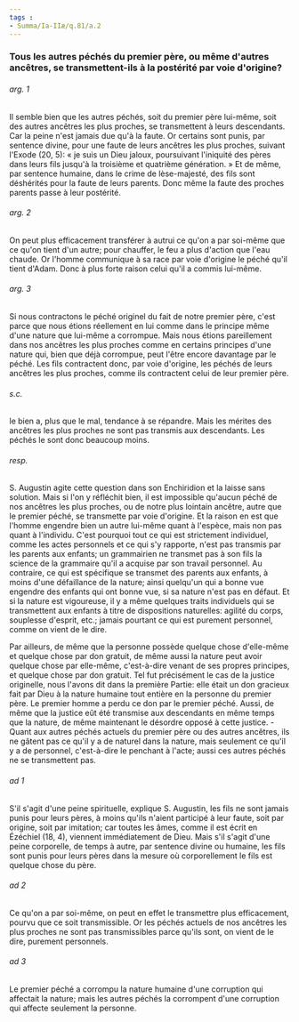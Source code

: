 ```yaml
---
tags : 
- Summa/Ia-IIæ/q.81/a.2
---
```


### Tous les autres péchés du premier père, ou même d'autres ancêtres, se transmettent-ils à la postérité par voie d'origine?

###### arg. 1
Il semble bien que les autres péchés, soit du premier père lui-même, soit des autres ancêtres les plus proches, se transmettent à leurs descendants. Car la peine n'est jamais due qu'à la faute. Or certains sont punis, par sentence divine, pour une faute de leurs ancêtres les plus proches, suivant l'Exode (20, 5): « je suis un Dieu jaloux, poursuivant l'iniquité des pères dans leurs fils jusqu'à la troisième et quatrième génération. » Et de même, par sentence humaine, dans le crime de lèse-majesté, des fils sont déshérités pour la faute de leurs parents. Donc même la faute des proches parents passe à leur postérité. 

###### arg. 2
On peut plus efficacement transférer à autrui ce qu'on a par soi-même que ce qu'on tient d'un autre; pour chauffer, le feu a plus d'action que l'eau chaude. Or l'homme communique à sa race par voie d'origine le péché qu'il tient d'Adam. Donc à plus forte raison celui qu'il a commis lui-même. 

###### arg. 3
Si nous contractons le péché originel du fait de notre premier père, c'est parce que nous étions réellement en lui comme dans le principe même d'une nature que lui-même a corrompue. Mais nous étions pareillement dans nos ancêtres les plus proches comme en certains principes d'une nature qui, bien que déjà corrompue, peut l'être encore davantage par le péché. Les fils contractent donc, par voie d'origine, les péchés de leurs ancêtres les plus proches, comme ils contractent celui de leur premier père. 

###### s.c.
le bien a, plus que le mal, tendance à se répandre. Mais les mérites des ancêtres les plus proches ne sont pas transmis aux descendants. Les péchés le sont donc beaucoup moins. 

###### resp.
S. Augustin agite cette question dans son Enchiridion et la laisse sans solution. Mais si l'on y réfléchit bien, il est impossible qu'aucun péché de nos ancêtres les plus proches, ou de notre plus lointain ancêtre, autre que le premier péché, se transmette par voie d'origine. Et la raison en est que l'homme engendre bien un autre lui-même quant à l'espèce, mais non pas quant à l'individu. C'est pourquoi tout ce qui est strictement individuel, comme les actes personnels et ce qui s'y rapporte, n'est pas transmis par les parents aux enfants; un grammairien ne transmet pas à son fils la science de la grammaire qu'il a acquise par son travail personnel. Au contraire, ce qui est spécifique se transmet des parents aux enfants, à moins d'une défaillance de la nature; ainsi quelqu'un qui a bonne vue engendre des enfants qui ont bonne vue, si sa nature n'est pas en défaut. Et si la nature est vigoureuse, il y a même quelques traits individuels qui se transmettent aux enfants à titre de dispositions naturelles: agilité du corps, souplesse d'esprit, etc.; jamais pourtant ce qui est purement personnel, comme on vient de le dire. 

Par ailleurs, de même que la personne possède quelque chose d'elle-même et quelque chose par don gratuit, de même aussi la nature peut avoir quelque chose par elle-même, c'est-à-dire venant de ses propres principes, et quelque chose par don gratuit. Tel fut précisément le cas de la justice originelle, nous l'avons dit dans la première Partie: elle était un don gracieux fait par Dieu à la nature humaine tout entière en la personne du premier père. Le premier homme a perdu ce don par le premier péché. Aussi, de même que la justice eût été transmise aux descendants en même temps que la nature, de même maintenant le désordre opposé à cette justice. - Quant aux autres péchés actuels du premier père ou des autres ancêtres, ils ne gâtent pas ce qu'il y a de naturel dans la nature, mais seulement ce qu'il y a de personnel, c'est-à-dire le penchant à l'acte; aussi ces autres péchés ne se transmettent pas. 

###### ad 1
S'il s'agit d'une peine spirituelle, explique S. Augustin, les fils ne sont jamais punis pour leurs pères, à moins qu'ils n'aient participé à leur faute, soit par origine, soit par imitation; car toutes les âmes, comme il est écrit en Ézéchiel (18, 4), viennent immédiatement de Dieu. Mais s'il s'agit d'une peine corporelle, de temps à autre, par sentence divine ou humaine, les fils sont punis pour leurs pères dans la mesure où corporellement le fils est quelque chose du père. 

###### ad 2
Ce qu'on a par soi-même, on peut en effet le transmettre plus efficacement, pourvu que ce soit transmissible. Or les péchés actuels de nos ancêtres les plus proches ne sont pas transmissibles parce qu'ils sont, on vient de le dire, purement personnels. 

###### ad 3
Le premier péché a corrompu la nature humaine d'une corruption qui affectait la nature; mais les autres péchés la corrompent d'une corruption qui affecte seulement la personne. 

